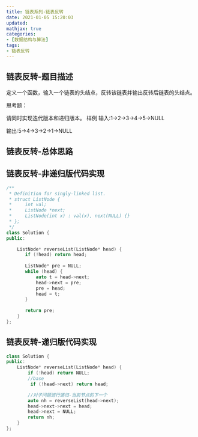 ```yaml
---
title: 链表系列-链表反转
date: 2021-01-05 15:20:03
updated:
mathjax: true
categories:
- [数据结构与算法]
tags: 
- 链表反转
---
```


## 链表反转-题目描述

定义一个函数，输入一个链表的头结点，反转该链表并输出反转后链表的头结点。

思考题：

请同时实现迭代版本和递归版本。
样例
输入:1->2->3->4->5->NULL

输出:5->4->3->2->1->NULL

<!-- more -->

## 链表反转-总体思路

## 链表反转-非递归版代码实现

```cpp
/**
 * Definition for singly-linked list.
 * struct ListNode {
 *     int val;
 *     ListNode *next;
 *     ListNode(int x) : val(x), next(NULL) {}
 * };
 */
class Solution {
public:

    ListNode* reverseList(ListNode* head) {
       if (!head) return head;
       
       ListNode* pre = NULL;
       while (head) {
           auto t = head->next;
           head->next = pre;
           pre = head;
           head = t;
       }
       
       return pre;
    }
};

```

## 链表反转-递归版代码实现

```cpp
class Solution {
public:
    ListNode* reverseList(ListNode* head) {
        if (!head) return NULL;
        //base
         if (!head->next) return head;

        //对子问题进行递归-当前节点的下一个
        auto nh = reverseList(head->next);
        head->next->next = head;
        head->next = NULL;
        return nh;
    }
};
```
